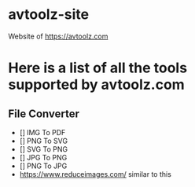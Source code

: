 # avtoolz-site

Website of https://avtoolz.com

# Here is a list of all the tools supported by avtoolz.com

## File Converter

- [] IMG To PDF
- [] PNG To SVG
- [] SVG To PNG
- [] JPG To PNG
- [] PNG To JPG
- https://www.reduceimages.com/ similar to this
